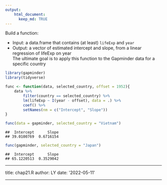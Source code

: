 ```yaml
---
output:
    html_document:
      keep_md: TRUE
---
```

Build a function:  
- Input: a data.frame that contains (at least) `lifeExp` and `year`  
- Output: a vector of estimated intercept and slope, 
from a linear regression of lifeExp on year  
The ultimate goal is to apply this function to the Gapminder data for 
a specific country  


```r
library(gapminder)
library(tidyverse)

func <- function(data, selected_country, offset = 1952){
	data %>%
		filter(country == selected_country) %>%
		lm(lifeExp ~ I(year - offset), data = .) %>%
		coef() %>%
		setNames(nm = c("Intercept", "Slope"))
}

func(data = gapminder, selected_country = "Vietnam")
```

```
##  Intercept      Slope 
## 39.0100769  0.6716154
```

```r
func(gapminder, selected_country = "Japan")
```

```
##  Intercept      Slope 
## 65.1220513  0.3529042
```



---
title: chap21.R
author: LY
date: '2022-05-11'

---
